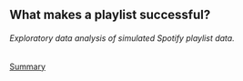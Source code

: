 ## What makes a playlist successful? <br/>
######  Exploratory data analysis of simulated Spotify playlist data.

[Summary](https://github.com/joshorenstein/spot/blob/master/Playlists.pdf) <br/>
